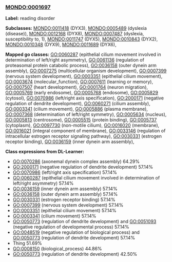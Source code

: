 
### [MONDO:0001697](http://purl.obolibrary.org/obo/MONDO_0001697)
**Label:** reading disorder

**Subclasses:** [MONDO:0011418](http://purl.obolibrary.org/obo/MONDO_0011418) (DYX3), [MONDO:0005489](http://purl.obolibrary.org/obo/MONDO_0005489) (dyslexia (disease)), [MONDO:0012168](http://purl.obolibrary.org/obo/MONDO_0012168) (DYX8), [MONDO:0007487](http://purl.obolibrary.org/obo/MONDO_0007487) (dyslexia, susceptibility to, 1), [MONDO:0011747](http://purl.obolibrary.org/obo/MONDO_0011747) (DYX5), [MONDO:0010843](http://purl.obolibrary.org/obo/MONDO_0010843) (DYX2), [MONDO:0010348](http://purl.obolibrary.org/obo/MONDO_0010348) (DYX9), [MONDO:0011689](http://purl.obolibrary.org/obo/MONDO_0011689) (DYX6), 

**Mapped go classes:** [GO:0060287](http://purl.obolibrary.org/obo/GO_0060287) (epithelial cilium movement involved in determination of left/right asymmetry), [GO:0061136](http://purl.obolibrary.org/obo/GO_0061136) (regulation of proteasomal protein catabolic process), [GO:0036158](http://purl.obolibrary.org/obo/GO_0036158) (outer dynein arm assembly), [GO:0007275](http://purl.obolibrary.org/obo/GO_0007275) (multicellular organism development), [GO:0007399](http://purl.obolibrary.org/obo/GO_0007399) (nervous system development), [GO:0003351](http://purl.obolibrary.org/obo/GO_0003351) (epithelial cilium movement), [GO:0003674](http://purl.obolibrary.org/obo/GO_0003674) (molecular_function), [GO:0007611](http://purl.obolibrary.org/obo/GO_0007611) (learning or memory), [GO:0007507](http://purl.obolibrary.org/obo/GO_0007507) (heart development), [GO:0001764](http://purl.obolibrary.org/obo/GO_0001764) (neuron migration), [GO:0005769](http://purl.obolibrary.org/obo/GO_0005769) (early endosome), [GO:0005768](http://purl.obolibrary.org/obo/GO_0005768) (endosome), [GO:0005829](http://purl.obolibrary.org/obo/GO_0005829) (cytosol), [GO:0070986](http://purl.obolibrary.org/obo/GO_0070986) (left/right axis specification), [GO:2000171](http://purl.obolibrary.org/obo/GO_2000171) (negative regulation of dendrite development), [GO:0060271](http://purl.obolibrary.org/obo/GO_0060271) (cilium assembly), [GO:0003341](http://purl.obolibrary.org/obo/GO_0003341) (cilium movement), [GO:0005886](http://purl.obolibrary.org/obo/GO_0005886) (plasma membrane), [GO:0007368](http://purl.obolibrary.org/obo/GO_0007368) (determination of left/right symmetry), [GO:0005634](http://purl.obolibrary.org/obo/GO_0005634) (nucleus), [GO:0005813](http://purl.obolibrary.org/obo/GO_0005813) (centrosome), [GO:0005515](http://purl.obolibrary.org/obo/GO_0005515) (protein binding), [GO:0005737](http://purl.obolibrary.org/obo/GO_0005737) (cytoplasm), [GO:0097730](http://purl.obolibrary.org/obo/GO_0097730) (non-motile cilium), [GO:0016020](http://purl.obolibrary.org/obo/GO_0016020) (membrane), [GO:0016021](http://purl.obolibrary.org/obo/GO_0016021) (integral component of membrane), [GO:0033146](http://purl.obolibrary.org/obo/GO_0033146) (regulation of intracellular estrogen receptor signaling pathway), [GO:0030331](http://purl.obolibrary.org/obo/GO_0030331) (estrogen receptor binding), [GO:0036159](http://purl.obolibrary.org/obo/GO_0036159) (inner dynein arm assembly), 

**Class expressions from DL-Learner:**

- [GO:0070286](http://purl.obolibrary.org/obo/GO_0070286) (axonemal dynein complex assembly) 64.29%
- [GO:2000171](http://purl.obolibrary.org/obo/GO_2000171) (negative regulation of dendrite development) 57.14%
- [GO:0070986](http://purl.obolibrary.org/obo/GO_0070986) (left/right axis specification) 57.14%
- [GO:0060287](http://purl.obolibrary.org/obo/GO_0060287) (epithelial cilium movement involved in determination of left/right asymmetry) 57.14%
- [GO:0036159](http://purl.obolibrary.org/obo/GO_0036159) (inner dynein arm assembly) 57.14%
- [GO:0036158](http://purl.obolibrary.org/obo/GO_0036158) (outer dynein arm assembly) 57.14%
- [GO:0030331](http://purl.obolibrary.org/obo/GO_0030331) (estrogen receptor binding) 57.14%
- [GO:0007399](http://purl.obolibrary.org/obo/GO_0007399) (nervous system development) 57.14%
- [GO:0003351](http://purl.obolibrary.org/obo/GO_0003351) (epithelial cilium movement) 57.14%
- [GO:0003341](http://purl.obolibrary.org/obo/GO_0003341) (cilium movement) 57.14%
- [GO:0050773](http://purl.obolibrary.org/obo/GO_0050773) (regulation of dendrite development) and [GO:0051093](http://purl.obolibrary.org/obo/GO_0051093) (negative regulation of developmental process) 57.14%
- [GO:0048519](http://purl.obolibrary.org/obo/GO_0048519) (negative regulation of biological process) and [GO:0050773](http://purl.obolibrary.org/obo/GO_0050773) (regulation of dendrite development) 57.14%
- Thing 51.69%
- [GO:0008150](http://purl.obolibrary.org/obo/GO_0008150) (biological_process) 44.86%
- [GO:0050773](http://purl.obolibrary.org/obo/GO_0050773) (regulation of dendrite development) 42.50%


